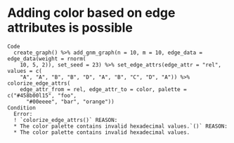 # Adding color based on edge attributes is possible

    Code
      create_graph() %>% add_gnm_graph(n = 10, m = 10, edge_data = edge_data(weight = rnorm(
        10, 5, 2)), set_seed = 23) %>% set_edge_attrs(edge_attr = "rel", values = c(
        "A", "A", "B", "B", "D", "A", "B", "C", "D", "A")) %>% colorize_edge_attrs(
        edge_attr_from = rel, edge_attr_to = color, palette = c("#458b00l15", "foo",
          "#00eeee", "bar", "orange"))
    Condition
      Error:
      ! `colorize_edge_attrs()` REASON:
      * The color palette contains invalid hexadecimal values.`()` REASON:
      * The color palette contains invalid hexadecimal values.

